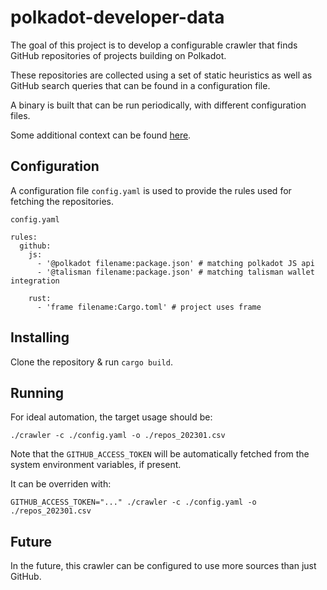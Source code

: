 # polkadot-developer-data

The goal of this project is to develop a configurable crawler that finds GitHub repositories of projects building on Polkadot. 

These repositories are collected using a set of static heuristics as well as GitHub search queries that can be found in a configuration file.  

A binary is built that can be run periodically, with different configuration files. 

Some additional context can be found [here](https://forum.parity.io/t/developer-activity-getting-it-right/1695).


## Configuration 

A configuration file `config.yaml` is used to provide the rules used for fetching the repositories.

`config.yaml`

```
rules:
  github:
    js:
      - '@polkadot filename:package.json' # matching polkadot JS api
      - '@talisman filename:package.json' # matching talisman wallet integration
    
    rust:
      - 'frame filename:Cargo.toml' # project uses frame
```

## Installing

Clone the repository & run `cargo build`.

## Running

For ideal automation, the target usage should be:

```
./crawler -c ./config.yaml -o ./repos_202301.csv
```

Note that the `GITHUB_ACCESS_TOKEN` will be automatically fetched from the system environment variables, if present. 

It can be overriden with:

```
GITHUB_ACCESS_TOKEN="..." ./crawler -c ./config.yaml -o ./repos_202301.csv
```

## Future

In the future, this crawler can be configured to use more sources than just GitHub. 